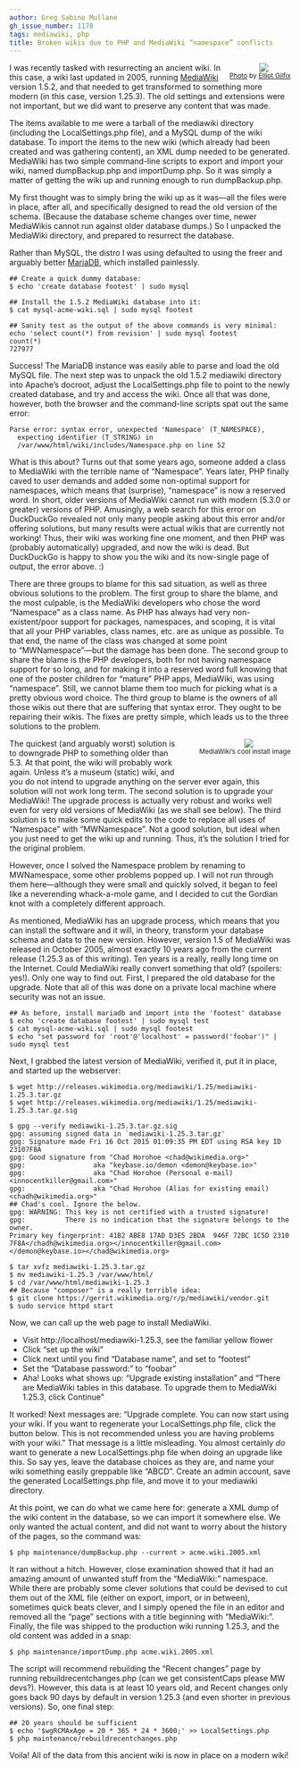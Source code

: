 ```yaml
---
author: Greg Sabino Mullane
gh_issue_number: 1178
tags: mediawiki, php
title: Broken wikis due to PHP and MediaWiki “namespace” conflicts
---
```




<div class="separator" style="clear: both; float:right; text-align: center;"><a href="/blog/2015/11/09/broken-wikis-due-to-php-and-mediawiki/image-0-big.jpeg" imageanchor="1" style="clear: right; margin-bottom: 1em; margin-left: 1em;"><img border="0" src="/blog/2015/11/09/broken-wikis-due-to-php-and-mediawiki/image-0.jpeg"/></a><br/><small><a href="https://flic.kr/p/79LtQP">Photo</a> by <a href="https://www.flickr.com/people/mothernaturephotos/">Elliot Gilfix</a></small></div>

I was recently tasked with resurrecting an ancient wiki. In this case, a wiki last 
updated in 2005, running [MediaWiki](https://mediawiki.org/) version 1.5.2, and that needed to get transformed 
to something more modern (in this case, version 1.25.3). The old settings and extensions were not important, 
but we did want to preserve any content that was made.

The items available to me were a tarball of the mediawiki directory (including the 
LocalSettings.php file), and a MySQL dump of the wiki database. To import the items 
to the new wiki (which already had been created and was gathering content), an 
XML dump needed to be generated. MediaWiki has two simple command-line scripts 
to export and import your wiki, named dumpBackup.php and 
importDump.php. So it 
was simply a matter of getting the wiki up and running enough to run dumpBackup.php.

My first thought was to simply bring the wiki up as it was—​all the files were in 
place, after all, and specifically designed to read the old version of the schema. 
(Because the database scheme changes over time, newer MediaWikis cannot run against 
older database dumps.) So I unpacked the MediaWiki directory, and prepared to 
resurrect the database.

Rather than MySQL, the distro I was using defaulted to using the freer and 
arguably better [MariaDB](https://mariadb.org/), which installed painlessly.

```
## Create a quick dummy database:
$ echo 'create database footest' | sudo mysql

## Install the 1.5.2 MediaWiki database into it:
$ cat mysql-acme-wiki.sql | sudo mysql footest

## Sanity test as the output of the above commands is very minimal:
echo 'select count(*) from revision' | sudo mysql footest
count(*)
727977
```

Success! The MariaDB instance was easily able to parse and load the 
old MySQL file. The next step was to unpack the old 1.5.2 mediawiki directory 
into Apache’s docroot, adjust the LocalSettings.php file to point to the 
newly created database, and try and access the wiki. Once all that was done, however, both the 
browser and the command-line scripts spat out the same error:

```
Parse error: syntax error, unexpected 'Namespace' (T_NAMESPACE), 
  expecting identifier (T_STRING) in 
  /var/www/html/wiki/includes/Namespace.php on line 52
```

What is this about? Turns out that some years ago, someone added a class to 
MediaWiki with the terrible name of “Namespace”. Years later, PHP finally 
caved to user demands and added some non-optimal support for namespaces, which 
means that (surprise), “namespace” is now a reserved word. In short, older 
versions of MediaWiki cannot run with modern (5.3.0 or greater) versions 
of PHP. Amusingly, a web search for this error on DuckDuckGo revealed not 
only many people asking about this error and/or offering solutions, but 
many results were actual wikis that are currently not working! 
Thus, their wiki was working fine one moment, and then PHP was (probably automatically) 
upgraded, and now the wiki is dead. But DuckDuckGo is happy to show you 
the wiki and its now-single page of output, the error above. :)

There are three groups to blame for this sad situation, as well as 
three obvious solutions to the problem. The first group to share the 
blame, and the most culpable, is the MediaWiki developers who chose 
the word “Namespace” as a class name. As PHP has always had very 
non-existent/poor support for packages, namespaces, and scoping, it is 
vital that all your PHP variables, class names, etc. are as unique as possible. 
To that end, the name of the class was changed at some point  
to “MWNamespace”—​but the damage has been done. The second group to share the 
blame is the PHP developers, both for not having namespace support for 
so long, and for making it into a reserved word full knowing that one of 
the poster children for “mature” PHP apps, MediaWiki, was using “namespace”. 
Still, we cannot blame them too much for picking what is a pretty obvious 
word choice. The third group to blame is the owners of all those wikis 
out there that are suffering that syntax error. They ought to be repairing their 
wikis. The fixes are pretty simple, which leads us to the three solutions to the problem.

<div class="separator" style="clear: both; padding: 0em 0em 2em 2em; float:right; text-align: center;"><a href="/blog/2015/11/09/broken-wikis-due-to-php-and-mediawiki/image-1-big.png" id="gtsm.com/mediawiki_flower.png" imageanchor="1" style="clear: right; margin-bottom: 1em; margin-left: 1em;"><img border="0" src="/blog/2015/11/09/broken-wikis-due-to-php-and-mediawiki/image-1.png"/></a><br/><small>MediaWiki’s cool install image</small></div>

The quickest (and arguably worst) solution is to downgrade PHP to 
something older than 5.3. At that point, the wiki will probably work 
again. Unless it’s a museum (static) wiki, and you do not intend to 
upgrade anything on the server ever again, this solution will not 
work long term. The second solution is to upgrade your MediaWiki! The upgrade process is actually very 
robust and works well even for very old versions of MediaWiki (as 
we shall see below). The third solution is to make some quick edits 
to the code to replace all uses of “Namespace” with “MWNamespace”. 
Not a good solution, but ideal when you just need to get the wiki up 
and running. Thus, it’s the solution I tried for the original problem.

However, once I solved the Namespace problem by renaming to MWNamespace, 
some other problems popped up. I will not run through them here—​although they were 
small and quickly solved, it began to feel like a neverending whack-a-mole 
game, and I decided to cut the Gordian knot with a completely different 
approach.

As mentioned, MediaWiki has an upgrade process, which means that 
you can install the software and it will, in theory, transform your 
database schema and data to the new version. However, version 
1.5 of MediaWiki was released in October 2005, almost exactly 
10 years ago from the current release (1.25.3 as of this writing). 
Ten years is a really, really long time on the Internet. 
Could MediaWiki really convert something that old? (spoilers: yes!). 
Only one way to find out. First, I prepared the old database for the upgrade. 
Note that all of this was done on a private local machine where security was not 
an issue.

```
## As before, install mariadb and import into the 'footest' database
$ echo 'create database footest' | sudo mysql test
$ cat mysql-acme-wiki.sql | sudo mysql footest
$ echo "set password for 'root'@'localhost' = password('foobar')" | sudo mysql test
```

Next, I grabbed the latest version of MediaWiki, verified it, put it in place, and 
started up the webserver:

```
$ wget http://releases.wikimedia.org/mediawiki/1.25/mediawiki-1.25.3.tar.gz
$ wget http://releases.wikimedia.org/mediawiki/1.25/mediawiki-1.25.3.tar.gz.sig

$ gpg --verify mediawiki-1.25.3.tar.gz.sig 
gpg: assuming signed data in `mediawiki-1.25.3.tar.gz'
gpg: Signature made Fri 16 Oct 2015 01:09:35 PM EDT using RSA key ID 23107F8A
gpg: Good signature from "Chad Horohoe <chad@wikimedia.org>"
gpg:                 aka "keybase.io/demon <demon@keybase.io>"
gpg:                 aka "Chad Horohoe (Personal e-mail) <innocentkiller@gmail.com>"
gpg:                 aka "Chad Horohoe (Alias for existing email) <chadh@wikimedia.org>"
## Chad's cool. Ignore the below.
gpg: WARNING: This key is not certified with a trusted signature!
gpg:          There is no indication that the signature belongs to the owner.
Primary key fingerprint: 41B2 ABE8 17AD D3E5 2BDA  946F 72BC 1C5D 2310 7F8A</chadh@wikimedia.org></innocentkiller@gmail.com></demon@keybase.io></chad@wikimedia.org>

$ tar xvfz mediawiki-1.25.3.tar.gz
$ mv mediawiki-1.25.3 /var/www/html/
$ cd /var/www/html/mediawiki-1.25.3
## Because "composer" is a really terrible idea:
$ git clone https://gerrit.wikimedia.org/r/p/mediawiki/vendor.git 
$ sudo service httpd start
```

Now, we can call up the web page to install MediaWiki.

- Visit http://localhost/mediawiki-1.25.3, see the familiar yellow flower
- Click “set up the wiki”
- Click next until you find “Database name”, and set to “footest”
- Set the “Database password:” to “foobar”
- Aha! Looks what shows up: “Upgrade existing installation” and “There are MediaWiki tables in this database. To upgrade them to MediaWiki 1.25.3, click Continue”

It worked! Next messages are: “Upgrade complete. You can now start using your wiki. If you want to regenerate your LocalSettings.php file, click the button below. This is not recommended unless you are having problems with your wiki.” That message is a little misleading. You almost certainly *do* want to generate a new LocalSettings.php file when doing an upgrade like this. So say yes, leave the database choices as they are, and name your wiki something easily greppable like “ABCD”. Create an admin account, save the generated LocalSettings.php file, and move it to your mediawiki directory.

At this point, we can do what we came here for: generate a XML dump of the wiki content in the database, so we can import it somewhere else. 
We only wanted the actual content, and did not want to worry about the history of the pages, so the command was:

```
$ php maintenance/dumpBackup.php --current > acme.wiki.2005.xml
```

It ran without a hitch. However, close examination showed that it had an amazing amount of unwanted stuff from the 
“MediaWiki:” namespace. While there are probably some clever solutions that could be devised to cut them out of the 
XML file (either on export, import, or in between), sometimes quick beats clever, and I simply opened the file in an 
editor and removed all the “page” sections with a title beginning with “MediaWiki:”. Finally, the file was shipped 
to the production wiki running 1.25.3, and the old content was added in a snap:

```
$ php maintenance/importDump.php acme.wiki.2005.xml
```

The script will recommend rebuilding the “Recent changes” page by running rebuildrecentchanges.php (can we 
get consistentCaps please MW devs?). However, this data is at least 10 years old, and Recent changes only goes back 
90 days by default in version 1.25.3 (and even shorter in previous versions). So, one final step:

```
## 20 years should be sufficient
$ echo '$wgRCMAxAge = 20 * 365 * 24 * 3600;' >> LocalSettings.php
$ php maintenance/rebuildrecentchanges.php
```

Voila! All of the data from this ancient wiki is now in place on a modern wiki!



